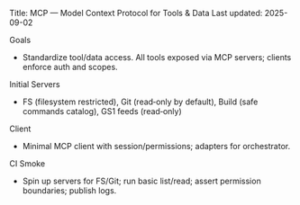 Title: MCP — Model Context Protocol for Tools & Data
Last updated: 2025-09-02

Goals
- Standardize tool/data access. All tools exposed via MCP servers; clients enforce auth and scopes.

Initial Servers
- FS (filesystem restricted), Git (read‑only by default), Build (safe commands catalog), GS1 feeds (read‑only)

Client
- Minimal MCP client with session/permissions; adapters for orchestrator.

CI Smoke
- Spin up servers for FS/Git; run basic list/read; assert permission boundaries; publish logs.
